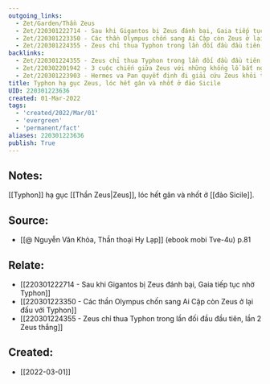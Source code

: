 ```yaml
---
outgoing_links:
  - Zet/Garden/Thần Zeus
  - Zet/220301222714 - Sau khi Gigantos bị Zeus đánh bại, Gaia tiếp tục nhờ Typhon
  - Zet/220301223350 - Các thần Olympus chốn sang Ai Cập còn Zeus ở lại đấu với Typhon
  - Zet/220301224355 - Zeus chỉ thua Typhon trong lần đối đầu đầu tiên, lần 2 Zeus thắng
backlinks:
  - Zet/220301224355 - Zeus chỉ thua Typhon trong lần đối đầu đầu tiên, lần 2 Zeus thắng
  - Zet/220302201942 - 3 cuộc chiến giữa Zeus với những khổng lồ bắt nguồn từ tác động của Gaia
  - Zet/220301223903 - Hermes va Pan quyết định đi giải cứu Zeus khỏi tay Typhon
title: Typhon hạ gục Zeus, lóc hết gân và nhốt ở đảo Sicile
UID: 220301223636
created: 01-Mar-2022
tags:
  - 'created/2022/Mar/01'
  - 'evergreen'
  - 'permanent/fact'
aliases: 220301223636
publish: True
---
```

## Notes:
[[Typhon]] hạ gục [[Thần Zeus|Zeus]], lóc hết gân và nhốt ở [[đảo Sicile]].

## Source:
- [[@ Nguyễn Văn Khỏa, Thần thoại Hy Lạp]] (ebook mobi Tve-4u) p.81

## Relate:
- [[220301222714 - Sau khi Gigantos bị Zeus đánh bại, Gaia tiếp tục nhờ Typhon]]
- [[220301223350 - Các thần Olympus chốn sang Ai Cập còn Zeus ở lại đấu với Typhon]]
- [[220301224355 - Zeus chỉ thua Typhon trong lần đối đầu đầu tiên, lần 2 Zeus thắng]]
## Created:
- [[2022-03-01]]
